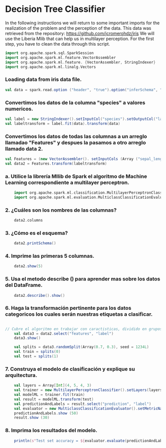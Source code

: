 # Decision Tree Classifier


In the following instructions we will return to some important imports for the realization of the problem and the perception of the data.
This data was retrieved from the repository: https://github.com/jcromerohdz/iris
We will use the Liberia Mlib that can help us in multilayer perception.
For the first step, you have to clean the data through this script.

```scala
import org.apache.spark.sql.SparkSession
import org.apache.spark.ml.feature.VectorAssembler
import org.apache.spark.ml.feature. {VectorAssembler, StringIndexer}
import org.apache.spark.ml.linalg.Vectors
```

### Loading data from iris data file.
```scala
val data = spark.read.option ("header", "true").option("inferSchema", "true").format ("csv").load("C:/Repositorios/Big_Data/Unit_2/Evaluation/iris.csv")
```

### Convertimos los datos de la columna "species" a valores numericos.
```scala
val label = new StringIndexer().setInputCol("species").setOutputCol("label")
val labeltransform = label.fit(data).transform(data)
```

### Convertimos los datos de todas las columnas a un arreglo llamadao "Features" y despues la pasamos a otro arreglo llamado data 2.
```scala
val Features = (new VectorAssembler(). setInputCols (Array ("sepal_length", "sepal_width", "petal_length", "petal_width")).setOutputCol("features"))
val data2 = Features.transform(labeltransform)
```

### a. Utilice la librería Mllib de Spark el algoritmo de Machine Learning correspondiente a multilayer perceptron.
```scala
    import org.apache.spark.ml.classification.MultilayerPerceptronClassifier
    import org.apache.spark.ml.evaluation.MulticlassClassificationEvaluator
```

### 2. ¿Cuáles son los nombres de las columnas?
```scala
    data2.columns
```

### 3. ¿Cómo es el esquema?
```scala
    data2.printSchema()
```

### 4. Imprime las primeras 5 columnas.
```scala
    data2.show(5)
 ```

### 5. Usa el metodo describe () para aprender mas sobre los datos del DataFrame.
```scala
    data2.describe().show()
```

### 6. Haga la transformación pertinente para los datos categoricos los cuales serán nuestras etiquetas a clasificar.
```scala

// Cubre el algoritmo en trabajar con caractisticas, dividido en grupos de datos.
    val data3 = data2.select("features", "label")
    data3.show()

    val splits = data3.randomSplit(Array(0.7, 0.3), seed = 1234L)
    val train = splits(0)
    val test = splits(1)
```

### 7. Construya el modelo de clasificación y explique su arquitectura.
```scala
    val layers = Array[Int](4, 5, 4, 3)
    val trainer = new MultilayerPerceptronClassifier().setLayers(layers).setBlockSize(128).setSeed(1234L).setMaxIter(100)
    val modelML = trainer.fit(train)
    val result = modelML.transform(test)
    val predictionAndLabels = result.select("prediction", "label")
    val evaluator = new MulticlassClassificationEvaluator().setMetricName("accuracy")
    predictionAndLabels.show (50)
    result.show (30)
```

### 8. Imprima los resultados del modelo.
```scala
    println(s"Test set accuracy = ${evaluator.evaluate(predictionAndLabels)}")
```